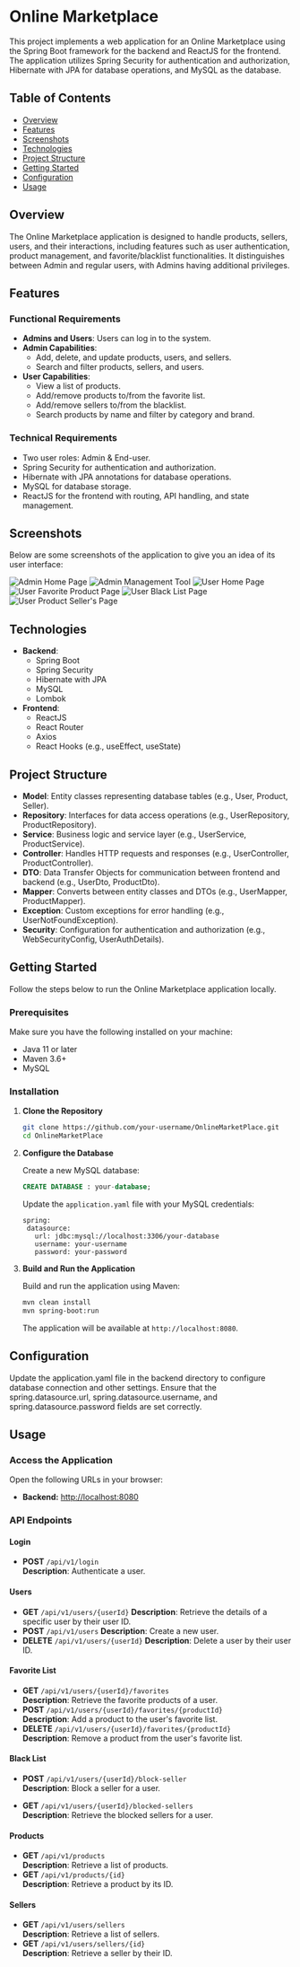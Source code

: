# Online Marketplace

This project implements a web application for an Online Marketplace using the Spring Boot framework for the backend and ReactJS for the frontend. The application utilizes Spring Security for authentication and authorization, Hibernate with JPA for database operations, and MySQL as the database. 

## Table of Contents

- [Overview](#overview)
- [Features](#features)
- [Screenshots](#screenshots)
- [Technologies](#technologies)
- [Project Structure](#project-structure)
- [Getting Started](#getting-started)
- [Configuration](#configuration)
- [Usage](#usage)

## Overview

The Online Marketplace application is designed to handle products, sellers, users, and their interactions, including features such as user authentication, product management, and favorite/blacklist functionalities. It distinguishes between Admin and regular users, with Admins having additional privileges.


## Features

### Functional Requirements

- **Admins and Users**: Users can log in to the system.
- **Admin Capabilities**:
  - Add, delete, and update products, users, and sellers.
  - Search and filter products, sellers, and users.
- **User Capabilities**:
  - View a list of products.
  - Add/remove products to/from the favorite list.
  - Add/remove sellers to/from the blacklist.
  - Search products by name and filter by category and brand.

### Technical Requirements

- Two user roles: Admin & End-user.
- Spring Security for authentication and authorization.
- Hibernate with JPA annotations for database operations.
- MySQL for database storage.
- ReactJS for the frontend with routing, API handling, and state management.


## Screenshots

Below are some screenshots of the application to give you an idea of its user interface:

![Admin Home Page](https://github.com/user-attachments/assets/673f91d2-4aaa-45ae-abcd-7592dea555e1)
![Admin Management Tool](https://github.com/user-attachments/assets/03a4f303-71ce-4c77-9576-ff43882a78a2)
![User Home Page](https://github.com/user-attachments/assets/c933a15a-a0a5-46d4-8bc2-f100b417f38c)
![User Favorite Product Page](https://github.com/user-attachments/assets/f2702202-3382-4687-b56e-2debd23b2cb6)
![User Black List Page](https://github.com/user-attachments/assets/4b5a3059-5393-4f6d-9c8d-ebe046711efc)
![User Product Seller's Page](https://github.com/user-attachments/assets/f49f97a9-8483-47dc-9c9c-3ccc64449686)


## Technologies

- **Backend**:
  - Spring Boot
  - Spring Security
  - Hibernate with JPA
  - MySQL
  - Lombok
- **Frontend**:
  - ReactJS
  - React Router
  - Axios
  - React Hooks (e.g., useEffect, useState)


## Project Structure

- **Model**: Entity classes representing database tables (e.g., User, Product, Seller).
- **Repository**: Interfaces for data access operations (e.g., UserRepository, ProductRepository).
- **Service**: Business logic and service layer (e.g., UserService, ProductService).
- **Controller**: Handles HTTP requests and responses (e.g., UserController, ProductController).
- **DTO**: Data Transfer Objects for communication between frontend and backend (e.g., UserDto, ProductDto).
- **Mapper**: Converts between entity classes and DTOs (e.g., UserMapper, ProductMapper).
- **Exception**: Custom exceptions for error handling (e.g., UserNotFoundException).
- **Security**: Configuration for authentication and authorization (e.g., WebSecurityConfig, UserAuthDetails).


## Getting Started

Follow the steps below to run the Online Marketplace application locally.

### Prerequisites

Make sure you have the following installed on your machine:

- Java 11 or later
- Maven 3.6+
- MySQL

### Installation

1. **Clone the Repository**

   ```bash
   git clone https://github.com/your-username/OnlineMarketPlace.git
   cd OnlineMarketPlace
   ```

2. **Configure the Database**

   Create a new MySQL database:

   ```sql
   CREATE DATABASE : your-database;
   ```

   Update the `application.yaml` file with your MySQL credentials:

   ```properties
   spring:
    datasource:
      url: jdbc:mysql://localhost:3306/your-database
      username: your-username
      password: your-password
   ```

3. **Build and Run the Application**

   Build and run the application using Maven:

   ```bash
   mvn clean install
   mvn spring-boot:run
   ```

   The application will be available at `http://localhost:8080`.


## Configuration

Update the application.yaml file in the backend directory to configure database connection and other settings. Ensure that the spring.datasource.url, spring.datasource.username, and spring.datasource.password fields are set correctly.

## Usage

### Access the Application

Open the following URLs in your browser:

- **Backend:** [http://localhost:8080](http://localhost:8080)

### API Endpoints

#### Login

- **POST** `/api/v1/login`  
  **Description**: Authenticate a user.

#### Users

- **GET** `/api/v1/users/{userId}`
  **Description**: Retrieve the details of a specific user by their user ID.
- **POST** `/api/v1/users`
 **Description**: Create a new user.
- **DELETE** `/api/v1/users/{userId}`
 **Description**: Delete a user by their user ID.

#### Favorite List

- **GET** `/api/v1/users/{userId}/favorites`  
 **Description**: Retrieve the favorite products of a user.
- **POST** `/api/v1/users/{userId}/favorites/{productId}`  
**Description**: Add a product to the user's favorite list.
- **DELETE** `/api/v1/users/{userId}/favorites/{productId}`  
 **Description**: Remove a product from the user's favorite list.

#### Black List

- **POST** `/api/v1/users/{userId}/block-seller`  
  **Description**: Block a seller for a user.  

- **GET** `/api/v1/users/{userId}/blocked-sellers`  
  **Description**: Retrieve the blocked sellers for a user.  

#### Products

- **GET** `/api/v1/products`  
 **Description**: Retrieve a list of products.
- **GET** `/api/v1/products/{id}`  
 **Description**: Retrieve a product by its ID.

#### Sellers

- **GET** `/api/v1/users/sellers`  
 **Description**: Retrieve a list of sellers.
- **GET** `/api/v1/users/sellers/{id}`  
 **Description**: Retrieve a seller by their ID.




